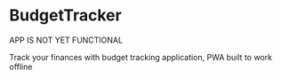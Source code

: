 # BudgetTracker

APP IS NOT YET FUNCTIONAL

Track your finances with budget tracking application, PWA built to work offline
